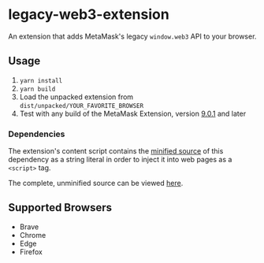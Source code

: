 # legacy-web3-extension

An extension that adds MetaMask's legacy `window.web3` API to your browser.

## Usage

1. `yarn install`
2. `yarn build`
3. Load the unpacked extension from `dist/unpacked/YOUR_FAVORITE_BROWSER`
4. Test with any build of the MetaMask Extension, version [9.0.1]() and later

### Dependencies

The extension's content script contains the [minified source](https://unpkg.com/@metamask/legacy-web3@2.0.0/dist/metamask.web3.min.js) of this dependency as a string literal in order to inject it into web pages as a `<script>` tag.

The complete, unminified source can be viewed [here](https://unpkg.com/@metamask/legacy-web3@2.0.0/dist/metamask.web3.js).

## Supported Browsers

- Brave
- Chrome
- Edge
- Firefox
